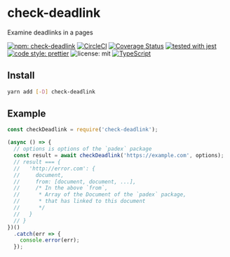 # check-deadlink

Examine deadlinks in a pages

[![npm: check-deadlink](https://img.shields.io/npm/v/check-deadlink.svg)](https://www.npmjs.com/package/check-deadlink)
[![CircleCI](https://circleci.com/gh/nju33/check-deadlink.svg?style=svg&circle-token=a28ff5af8b1e0a0e3f4ec38d619681fc4886f63c)](https://circleci.com/gh/nju33/check-deadlink)
[![Coverage Status](https://coveralls.io/repos/github/nju33/check-deadlink/badge.svg?branch=master)](https://coveralls.io/github/nju33/check-deadlink?branch=master)
[![tested with jest](https://img.shields.io/badge/tested_with-jest-99424f.svg)](https://github.com/facebook/jest)
[![code style: prettier](https://img.shields.io/badge/code_style-prettier-ff69b4.svg?style=flat-square)](https://github.com/prettier/prettier)
![license: mit](https://img.shields.io/packagist/l/doctrine/orm.svg)
[![TypeScript](https://badges.frapsoft.com/typescript/code/typescript.svg?v=101)](https://github.com/ellerbrock/typescript-badges/)

## Install

```bash
yarn add [-D] check-deadlink
```

## Example

```ts
const checkDeadlink = require('check-deadlink');

(async () => {
  // options is options of the `padex` package
  const result = await checkDeadlink('https://example.com', options);
  // result === {
  //   'http://error.com': {
  //     document,
  //     from: [document, document, ...],
  //     /* In the above `from`,
  //      * Array of the Document of the `padex` package,
  //      * that has linked to this document
  //      */
  //   }
  // }
})()
  .catch(err => {
    console.error(err);
  });

```

